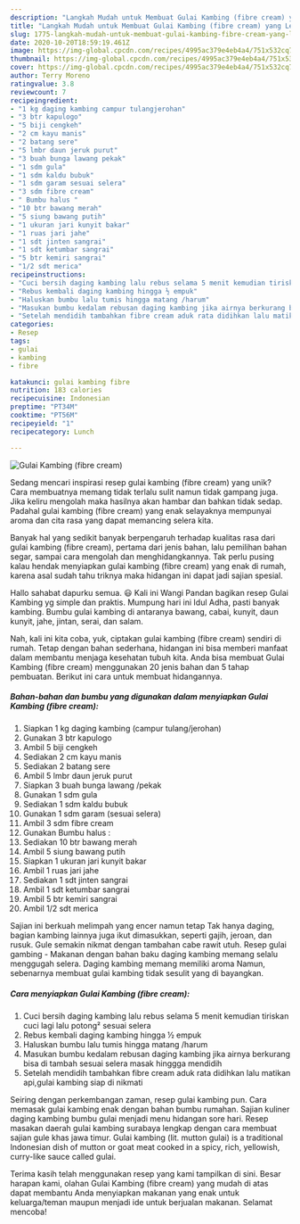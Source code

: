 ```yaml
---
description: "Langkah Mudah untuk Membuat Gulai Kambing (fibre cream) yang Lezat"
title: "Langkah Mudah untuk Membuat Gulai Kambing (fibre cream) yang Lezat"
slug: 1775-langkah-mudah-untuk-membuat-gulai-kambing-fibre-cream-yang-lezat
date: 2020-10-20T18:59:19.461Z
image: https://img-global.cpcdn.com/recipes/4995ac379e4eb4a4/751x532cq70/gulai-kambing-fibre-cream-foto-resep-utama.jpg
thumbnail: https://img-global.cpcdn.com/recipes/4995ac379e4eb4a4/751x532cq70/gulai-kambing-fibre-cream-foto-resep-utama.jpg
cover: https://img-global.cpcdn.com/recipes/4995ac379e4eb4a4/751x532cq70/gulai-kambing-fibre-cream-foto-resep-utama.jpg
author: Terry Moreno
ratingvalue: 3.8
reviewcount: 7
recipeingredient:
- "1 kg daging kambing campur tulangjerohan"
- "3 btr kapulogo"
- "5 biji cengkeh"
- "2 cm kayu manis"
- "2 batang sere"
- "5 lmbr daun jeruk purut"
- "3 buah bunga lawang pekak"
- "1 sdm gula"
- "1 sdm kaldu bubuk"
- "1 sdm garam sesuai selera"
- "3 sdm fibre cream"
- " Bumbu halus "
- "10 btr bawang merah"
- "5 siung bawang putih"
- "1 ukuran jari kunyit bakar"
- "1 ruas jari jahe"
- "1 sdt jinten sangrai"
- "1 sdt ketumbar sangrai"
- "5 btr kemiri sangrai"
- "1/2 sdt merica"
recipeinstructions:
- "Cuci bersih daging kambing lalu rebus selama 5 menit kemudian tiriskan cuci lagi lalu potong² sesuai selera"
- "Rebus kembali daging kambing hingga ½ empuk"
- "Haluskan bumbu lalu tumis hingga matang /harum"
- "Masukan bumbu kedalam rebusan daging kambing jika airnya berkurang bisa di tambah sesuai selera masak hinggga mendidih"
- "Setelah mendidih tambahkan fibre cream aduk rata didihkan lalu matikan api,gulai kambing siap di nikmati"
categories:
- Resep
tags:
- gulai
- kambing
- fibre

katakunci: gulai kambing fibre 
nutrition: 183 calories
recipecuisine: Indonesian
preptime: "PT34M"
cooktime: "PT56M"
recipeyield: "1"
recipecategory: Lunch

---
```



![Gulai Kambing (fibre cream)](https://img-global.cpcdn.com/recipes/4995ac379e4eb4a4/751x532cq70/gulai-kambing-fibre-cream-foto-resep-utama.jpg)

Sedang mencari inspirasi resep gulai kambing (fibre cream) yang unik? Cara membuatnya memang tidak terlalu sulit namun tidak gampang juga. Jika keliru mengolah maka hasilnya akan hambar dan bahkan tidak sedap. Padahal gulai kambing (fibre cream) yang enak selayaknya mempunyai aroma dan cita rasa yang dapat memancing selera kita.

Banyak hal yang sedikit banyak berpengaruh terhadap kualitas rasa dari gulai kambing (fibre cream), pertama dari jenis bahan, lalu pemilihan bahan segar, sampai cara mengolah dan menghidangkannya. Tak perlu pusing kalau hendak menyiapkan gulai kambing (fibre cream) yang enak di rumah, karena asal sudah tahu triknya maka hidangan ini dapat jadi sajian spesial.

Hallo sahabat dapurku semua. 😃 Kali ini Wangi Pandan bagikan resep Gulai Kambing yg simple dan praktis. Mumpung hari ini Idul Adha, pasti banyak kambing. Bumbu gulai kambing di antaranya bawang, cabai, kunyit, daun kunyit, jahe, jintan, serai, dan salam.


Nah, kali ini kita coba, yuk, ciptakan gulai kambing (fibre cream) sendiri di rumah. Tetap dengan bahan sederhana, hidangan ini bisa memberi manfaat dalam membantu menjaga kesehatan tubuh kita. Anda bisa membuat Gulai Kambing (fibre cream) menggunakan 20 jenis bahan dan 5 tahap pembuatan. Berikut ini cara untuk membuat hidangannya.

<!--inarticleads1-->

##### Bahan-bahan dan bumbu yang digunakan dalam menyiapkan Gulai Kambing (fibre cream):

1. Siapkan 1 kg daging kambing (campur tulang/jerohan)
1. Gunakan 3 btr kapulogo
1. Ambil 5 biji cengkeh
1. Sediakan 2 cm kayu manis
1. Sediakan 2 batang sere
1. Ambil 5 lmbr daun jeruk purut
1. Siapkan 3 buah bunga lawang /pekak
1. Gunakan 1 sdm gula
1. Sediakan 1 sdm kaldu bubuk
1. Gunakan 1 sdm garam (sesuai selera)
1. Ambil 3 sdm fibre cream
1. Gunakan  Bumbu halus :
1. Sediakan 10 btr bawang merah
1. Ambil 5 siung bawang putih
1. Siapkan 1 ukuran jari kunyit bakar
1. Ambil 1 ruas jari jahe
1. Sediakan 1 sdt jinten sangrai
1. Ambil 1 sdt ketumbar sangrai
1. Ambil 5 btr kemiri sangrai
1. Ambil 1/2 sdt merica


Sajian ini berkuah melimpah yang encer namun tetap Tak hanya daging, bagian kambing lainnya juga ikut dimasukkan, seperti gajih, jeroan, dan rusuk. Gule semakin nikmat dengan tambahan cabe rawit utuh. Resep gulai gambing - Makanan dengan bahan baku daging kambing memang selalu menggugah selera. Daging kambing memang memiliki aroma Namun, sebenarnya membuat gulai kambing tidak sesulit yang di bayangkan. 

<!--inarticleads2-->

##### Cara menyiapkan Gulai Kambing (fibre cream):

1. Cuci bersih daging kambing lalu rebus selama 5 menit kemudian tiriskan cuci lagi lalu potong² sesuai selera
1. Rebus kembali daging kambing hingga ½ empuk
1. Haluskan bumbu lalu tumis hingga matang /harum
1. Masukan bumbu kedalam rebusan daging kambing jika airnya berkurang bisa di tambah sesuai selera masak hinggga mendidih
1. Setelah mendidih tambahkan fibre cream aduk rata didihkan lalu matikan api,gulai kambing siap di nikmati


Seiring dengan perkembangan zaman, resep gulai kambing pun. Cara memasak gulai kambing enak dengan bahan bumbu rumahan. Sajian kuliner daging kambing bumbu gulai menjadi menu hidangan sore hari. Resep masakan daerah gulai kambing surabaya lengkap dengan cara membuat sajian gule khas jawa timur. Gulai kambing (lit. mutton gulai) is a traditional Indonesian dish of mutton or goat meat cooked in a spicy, rich, yellowish, curry-like sauce called gulai. 

Terima kasih telah menggunakan resep yang kami tampilkan di sini. Besar harapan kami, olahan Gulai Kambing (fibre cream) yang mudah di atas dapat membantu Anda menyiapkan makanan yang enak untuk keluarga/teman maupun menjadi ide untuk berjualan makanan. Selamat mencoba!
